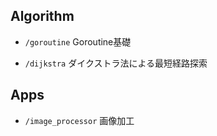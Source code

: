 ## Algorithm

- `/goroutine` Goroutine基礎

- `/dijkstra` ダイクストラ法による最短経路探索

## Apps

- `/image_processor` 画像加工
